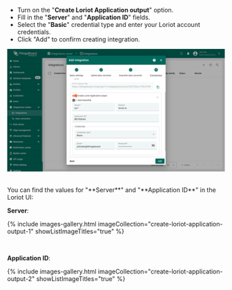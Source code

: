 - Turn on the "**Create Loriot Application output**" option. 
- Fill in the "**Server**" and "**Application ID**" fields.
- Select the "**Basic**" credential type and enter your Loriot account credentials.
- Click "Add" to confirm creating integration.

![image](/images/user-guide/integrations/loriot/create-loriot-application-output-1-pe.png)

<br>
You can find the values for "**Server**" and "**Application ID**" in the Loriot UI:

**Server**:

{% include images-gallery.html imageCollection="create-loriot-application-output-1" showListImageTitles="true" %}

<br>

**Application ID**:

{% include images-gallery.html imageCollection="create-loriot-application-output-2" showListImageTitles="true" %}